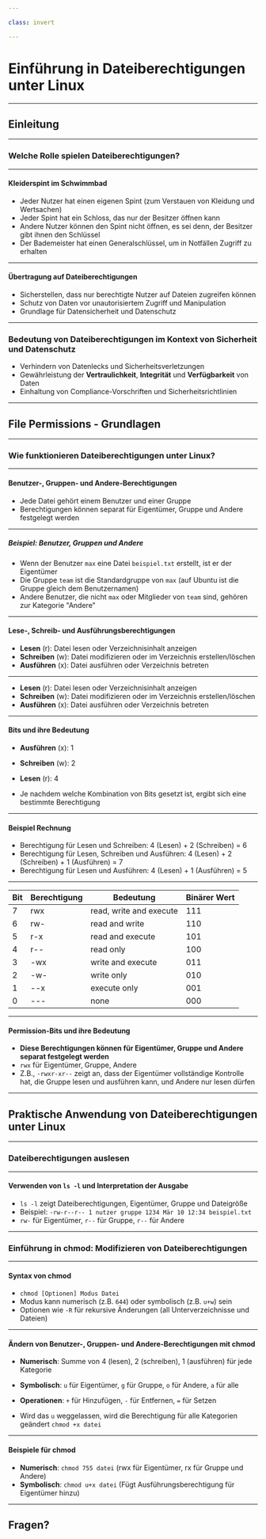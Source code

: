 ```yaml
---

class: invert

---
```


# Einführung in Dateiberechtigungen unter Linux

---

## Einleitung

---

### Welche Rolle spielen Dateiberechtigungen?

---

#### Kleiderspint im Schwimmbad

- Jeder Nutzer hat einen eigenen Spint (zum Verstauen von Kleidung und Wertsachen)
- Jeder Spint hat ein Schloss, das nur der Besitzer öffnen kann
- Andere Nutzer können den Spint nicht öffnen, es sei denn, der Besitzer gibt ihnen den Schlüssel
- Der Bademeister hat einen Generalschlüssel, um in Notfällen Zugriff zu erhalten

---

#### Übertragung auf Dateiberechtigungen

- Sicherstellen, dass nur berechtigte Nutzer auf Dateien zugreifen können
- Schutz von Daten vor unautorisiertem Zugriff und Manipulation
- Grundlage für Datensicherheit und Datenschutz

---

### Bedeutung von Dateiberechtigungen im Kontext von Sicherheit und Datenschutz

- Verhindern von Datenlecks und Sicherheitsverletzungen
- Gewährleistung der **Vertraulichkeit**, **Integrität** und **Verfügbarkeit** von Daten
- Einhaltung von Compliance-Vorschriften und Sicherheitsrichtlinien

---

## File Permissions - Grundlagen

---

### Wie funktionieren Dateiberechtigungen unter Linux?

---

#### Benutzer-, Gruppen- und Andere-Berechtigungen

- Jede Datei gehört einem Benutzer und einer Gruppe
- Berechtigungen können separat für Eigentümer, Gruppe und Andere festgelegt werden

---

##### Beispiel: Benutzer, Gruppen und Andere

- Wenn der Benutzer `max` eine Datei `beispiel.txt` erstellt, ist er der Eigentümer
- Die Gruppe `team` ist die Standardgruppe von `max` (auf Ubuntu ist die Gruppe gleich dem Benutzernamen)
- Andere Benutzer, die nicht `max` oder Mitglieder von `team` sind, gehören zur Kategorie "Andere"

---

#### Lese-, Schreib- und Ausführungsberechtigungen

- **Lesen** (r): Datei lesen oder Verzeichnisinhalt anzeigen
- **Schreiben** (w): Datei modifizieren oder im Verzeichnis erstellen/löschen
- **Ausführen** (x): Datei ausführen oder Verzeichnis betreten

---

- **Lesen** (r): Datei lesen oder Verzeichnisinhalt anzeigen
- **Schreiben** (w): Datei modifizieren oder im Verzeichnis erstellen/löschen
- **Ausführen** (x): Datei ausführen oder Verzeichnis betreten

---

#### Bits und ihre Bedeutung

- **Ausführen** (x): 1
- **Schreiben** (w): 2
- **Lesen** (r): 4

- Je nachdem welche Kombination von Bits gesetzt ist, ergibt sich eine bestimmte Berechtigung

---

#### Beispiel Rechnung

- Berechtigung für Lesen und Schreiben: 4 (Lesen) + 2 (Schreiben) = 6
- Berechtigung für Lesen, Schreiben und Ausführen: 4 (Lesen) + 2 (Schreiben) + 1 (Ausführen) = 7
- Berechtigung für Lesen und Ausführen: 4 (Lesen) + 1 (Ausführen) = 5

---

| Bit | Berechtigung | Bedeutung                | Binärer Wert  |
| --- | ------------ | ------------------------ | ------------- |
| 7   | rwx          | read, write and execute  | 111           |
| 6   | rw-          | read and write           | 110           |
| 5   | r-x          | read and execute         | 101           |
| 4   | r--          | read only                | 100           |
| 3   | -wx          | write and execute        | 011           |
| 2   | -w-          | write only               | 010           |
| 1   | --x          | execute only             | 001           |
| 0   | ---          | none                     | 000           |

---

#### Permission-Bits und ihre Bedeutung

- **Diese Berechtigungen können für Eigentümer, Gruppe und Andere separat festgelegt werden**
- `rwx` für Eigentümer, Gruppe, Andere
- Z.B., `-rwxr-xr--` zeigt an, dass der Eigentümer vollständige Kontrolle hat, die Gruppe lesen und ausführen kann, und Andere nur lesen dürfen

---

## Praktische Anwendung von Dateiberechtigungen unter Linux

---

### Dateiberechtigungen auslesen

---

#### Verwenden von `ls -l` und Interpretation der Ausgabe

- `ls -l` zeigt Dateiberechtigungen, Eigentümer, Gruppe und Dateigröße
- Beispiel: `-rw-r--r-- 1 nutzer gruppe 1234 Mär 10 12:34 beispiel.txt`
- `rw-` für Eigentümer, `r--` für Gruppe, `r--` für Andere

---

### Einführung in chmod: Modifizieren von Dateiberechtigungen

---

#### Syntax von chmod

- `chmod [Optionen] Modus Datei`
- Modus kann numerisch (z.B. `644`) oder symbolisch (z.B. `u+w`) sein
- Optionen wie `-R` für rekursive Änderungen (all Unterverzeichnisse und Dateien)

---

#### Ändern von Benutzer-, Gruppen- und Andere-Berechtigungen mit chmod

- **Numerisch**: Summe von 4 (lesen), 2 (schreiben), 1 (ausführen) für jede Kategorie

- **Symbolisch**: `u` für Eigentümer, `g` für Gruppe, `o` für Andere, `a` für alle
- **Operationen**: `+` für Hinzufügen, `-` für Entfernen, `=` für Setzen
- Wird das `u` weggelassen, wird die Berechtigung für alle Kategorien geändert `chmod +x datei`

---

#### Beispiele für chmod

- **Numerisch**: `chmod 755 datei` (rwx für Eigentümer, rx für Gruppe und Andere)
- **Symbolisch**: `chmod u+x datei` (Fügt Ausführungsberechtigung für Eigentümer hinzu)

---

## Fragen?
